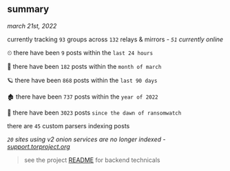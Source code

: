 
## summary
_march 21st, 2022_

currently tracking `93` groups across `132` relays & mirrors - _`51` currently online_

⏲ there have been `9` posts within the `last 24 hours`

🦈 there have been `182` posts within the `month of march`

🪐 there have been `868` posts within the `last 90 days`

🏚 there have been `737` posts within the `year of 2022`

🦕 there have been `3023` posts `since the dawn of ransomwatch`

there are `45` custom parsers indexing posts

_`20` sites using v2 onion services are no longer indexed - [support.torproject.org](https://support.torproject.org/onionservices/v2-deprecation/)_

> see the project [README](https://github.com/thetanz/ransomwatch#ransomwatch--) for backend technicals
